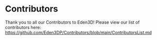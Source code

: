 # Contributors
Thank you to all our Contributors to Eden3D!
Please view our list of contributors here: https://github.com/Eden3DP/Contributors/blob/main/ContributorsList.md
